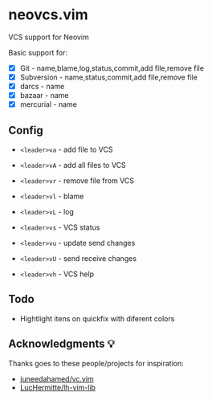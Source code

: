 # neovcs.vim

VCS support for Neovim

Basic support for:

- [x] Git - name,blame,log,status,commit,add file,remove file
- [x] Subversion - name,status,commit,add file,remove file
- [x] darcs - name
- [x] bazaar - name
- [x] mercurial - name

## Config

- `<leader>va` - add file to VCS
- `<leader>vA` - add all files to VCS
- `<leader>vr` - remove file from VCS

- `<leader>vl` - blame
- `<leader>vL` - log
- `<leader>vs` - VCS status

- `<leader>vu` - update send changes
- `<leader>vU` - send receive changes

- `<leader>vh` - VCS help

## Todo

- Hightlight itens on quickfix with diferent colors

## Acknowledgments 💡

Thanks goes to these people/projects for inspiration:

- [juneedahamed/vc.vim](https://github.com/juneedahamed/vc.vim)
- [LucHermitte/lh-vim-lib](https://github.com/LucHermitte/lh-vim-lib)


